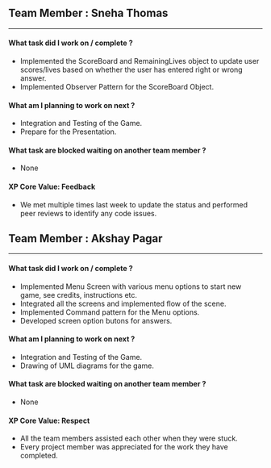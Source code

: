 

## Team Member : Sneha Thomas
---
#### What task did I work on / complete ?
- Implemented the ScoreBoard and RemainingLives object to update user scores/lives based on whether the user has entered right or wrong answer.
- Implemented Observer Pattern for the ScoreBoard Object.

#### What am I planning to work on next ?

- Integration and Testing of the Game.
- Prepare for the Presentation.

#### What task are blocked waiting on another team member ?
- None

#### XP Core Value: Feedback

- We met multiple times last week to update the status and performed peer reviews to identify any code issues.



## Team Member : Akshay Pagar
---
#### What task did I work on / complete ?
- Implemented Menu Screen with various menu options to start new game, see credits, instructions etc. 
- Integrated all the screens and implemented flow of the scene. 
- Implemented Command pattern for the Menu options.
- Developed screen option butons for answers.

#### What am I planning to work on next ?

- Integration and Testing of the Game.
- Drawing of UML diagrams for the game. 

#### What task are blocked waiting on another team member ?
- None

#### XP Core Value: Respect

- All the team members assisted each other when they were stuck.
- Every project member was appreciated for the work they have completed.


